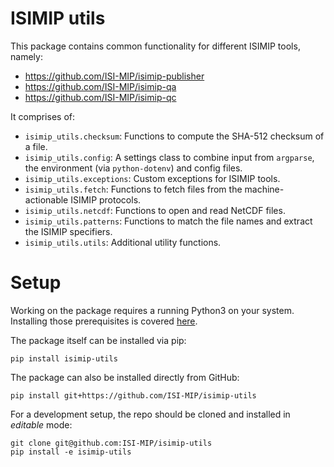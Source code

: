 ISIMIP utils
============

This package contains common functionality for different ISIMIP tools, namely:

* https://github.com/ISI-MIP/isimip-publisher
* https://github.com/ISI-MIP/isimip-qa
* https://github.com/ISI-MIP/isimip-qc

It comprises of:

* `isimip_utils.checksum`: Functions to compute the SHA-512 checksum of a file.
* `isimip_utils.config`: A settings class to combine input from `argparse`, the environment (via `python-dotenv`) and config files.
* `isimip_utils.exceptions`: Custom exceptions for ISIMIP tools.
* `isimip_utils.fetch`: Functions to fetch files from the machine-actionable ISIMIP protocols.
* `isimip_utils.netcdf`: Functions to open and read NetCDF files.
* `isimip_utils.patterns`: Functions to match the file names and extract the ISIMIP specifiers.
* `isimip_utils.utils`: Additional utility functions.


Setup
=====

Working on the package requires a running Python3 on your system. Installing those prerequisites is covered [here](https://github.com/ISI-MIP/isimip-utils/blob/master/docs/releases.md).

The package itself can be installed via pip:

```
pip install isimip-utils
```

The package can also be installed directly from GitHub:

```
pip install git+https://github.com/ISI-MIP/isimip-utils
```

For a development setup, the repo should be cloned and installed in *editable* mode:

```
git clone git@github.com:ISI-MIP/isimip-utils
pip install -e isimip-utils
```
